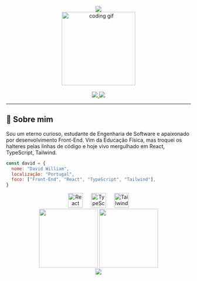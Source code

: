 <div align="center">
  <img 
    src="https://readme-typing-svg.demolab.com?font=Fira+Code&size=24&pause=1000&color=00FEEF&width=500&center=true&vCenter=true&lines=Eai%2C+me+chamo+David+William!;Front-End+Developer+em+constante+evolução...;Amante+de+tecnologia%2C+código+e+design." 
  />
</div>


<div align="center">
  <img height="200" src="https://media.giphy.com/media/qgQUggAC3Pfv687qPC/giphy.gif" alt="coding gif" />
</div>

<br />

<div align="center">
  <a href="https://linkedin.com/in/trydavidqix" target="_blank">
    <img src="https://img.shields.io/badge/LinkedIn-0077B5?style=for-the-badge&logo=linkedin&logoColor=white" />
  </a>
  <a href="https://wa.me/351910390394" target="_blank">
    <img src="https://img.shields.io/badge/WhatsApp-25D366?style=for-the-badge&logo=whatsapp&logoColor=white" />
  </a>
</div>

---

## 🧠 Sobre mim

Sou um eterno curioso, estudante de Engenharia de Software e apaixonado por desenvolvimento Front-End. Vim da Educação Física, mas troquei os halteres pelas linhas de código e hoje vivo mergulhado em React, TypeScript, Tailwind.

```js
const david = {
  nome: "David William",
  localização: "Portugal",
  foco: ["Front-End", "React", "TypeScript", "Tailwind"],
}
````

<div align="center"> <img src="https://cdn.jsdelivr.net/gh/devicons/devicon/icons/react/react-original.svg" height="40" alt="React" /> <img width="15" /> <img src="https://cdn.jsdelivr.net/gh/devicons/devicon/icons/typescript/typescript-original.svg" height="40" alt="TypeScript" /> <img width="15" /> <img src="https://upload.wikimedia.org/wikipedia/commons/d/d5/Tailwind_CSS_Logo.svg" height="40" alt="Tailwind CSS" /> </div>


<div align="center"> <img height="160em" src="https://github-readme-stats.vercel.app/api?username=trydavidqix&show_icons=true&theme=radical&include_all_commits=true&count_private=true"/> <img height="160em" src="https://github-readme-stats.vercel.app/api/top-langs/?username=trydavidqix&layout=compact&langs_count=7&theme=radical"/> </div>
<div align="center"> <img src="https://capsule-render.vercel.app/api?type=waving&color=gradient&height=100&section=footer"/> </div> 
